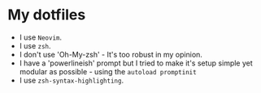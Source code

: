 # My dotfiles

* I use `Neovim`.
* I use `zsh`.
* I don't use 'Oh-My-zsh' - It's too robust in my opinion.
* I have a 'powerlineish' prompt but I tried to make it's setup simple yet modular as possible - using the `autoload promptinit`
* I use `zsh-syntax-highlighting`.
